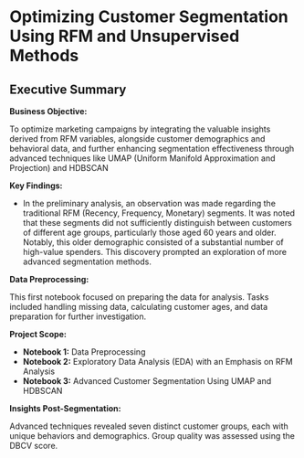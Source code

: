 # Optimizing Customer Segmentation Using RFM and Unsupervised Methods


## Executive Summary

**Business Objective:**

To optimize marketing campaigns by integrating the valuable insights derived from RFM variables, alongside customer demographics and behavioral data, and further enhancing segmentation effectiveness through advanced techniques like UMAP (Uniform Manifold Approximation and Projection) and HDBSCAN

**Key Findings:**

- In the preliminary analysis, an observation was made regarding the traditional RFM (Recency, Frequency, Monetary) segments. It was noted that these segments did not sufficiently distinguish between customers of different age groups, particularly those aged 60 years and older. Notably, this older demographic consisted of a substantial number of high-value spenders. This discovery prompted an exploration of more advanced segmentation methods.

**Data Preprocessing:**

This first notebook focused on preparing the data for analysis. Tasks included handling missing data, calculating customer ages, and data preparation for further investigation.

**Project Scope:**

- **Notebook 1:** Data Preprocessing 
- **Notebook 2:** Exploratory Data Analysis (EDA) with an Emphasis on RFM Analysis
- **Notebook 3:** Advanced Customer Segmentation Using UMAP and HDBSCAN

**Insights Post-Segmentation:**

Advanced techniques revealed seven distinct customer groups, each with unique behaviors and demographics. Group quality was assessed using the DBCV score.


